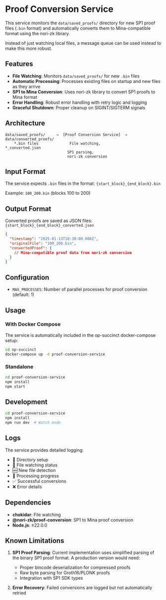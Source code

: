 # Proof Conversion Service

This service monitors the `data/saved_proofs/` directory for new SP1 proof files (`.bin` format) and automatically converts them to Mina-compatible format using the nori-zk library.

Instead of just watching local files, a message queue can be used instead to make this more robust.

## Features

- **File Watching**: Monitors `data/saved_proofs/` for new `.bin` files
- **Automatic Processing**: Processes existing files on startup and new files as they arrive
- **SP1 to Mina Conversion**: Uses nori-zk library to convert SP1 proofs to Mina format
- **Error Handling**: Robust error handling with retry logic and logging
- **Graceful Shutdown**: Proper cleanup on SIGINT/SIGTERM signals

## Architecture

```
data/saved_proofs/     →  [Proof Conversion Service]  →  data/converted_proofs/
    *.bin files              File watching,                   *_converted.json
                            SP1 parsing,
                            nori-zk conversion
```

## Input Format

The service expects `.bin` files in the format: `{start_block}_{end_block}.bin`

Example: `100_200.bin` (blocks 100 to 200)

## Output Format

Converted proofs are saved as JSON files: `{start_block}_{end_block}_converted.json`

```json
{
  "timestamp": "2025-01-13T10:30:00.000Z",
  "originalFile": "100_200.bin",
  "convertedProof": {
    // Mina-compatible proof data from nori-zk conversion
  }
}
```

## Configuration

- `MAX_PROCESSES`: Number of parallel processes for proof conversion (default: 1)

## Usage

### With Docker Compose

The service is automatically included in the op-succinct docker-compose setup:

```bash
cd op-succinct
docker-compose up -d proof-conversion-service
```

### Standalone

```bash
cd proof-conversion-service
npm install
npm start
```

## Development

```bash
cd proof-conversion-service
npm install
npm run dev  # Watch mode
```

## Logs

The service provides detailed logging:
- 📁 Directory setup
- 👀 File watching status
- 🆕 New file detection
- 🔄 Processing progress
- ✅ Successful conversions
- ❌ Error details

## Dependencies

- **chokidar**: File watching
- **@nori-zk/proof-conversion**: SP1 to Mina proof conversion
- **Node.js**: ≥22.0.0

## Known Limitations

1. **SP1 Proof Parsing**: Current implementation uses simplified parsing of the binary SP1 proof format. A production version would need:
   - Proper bincode deserialization for compressed proofs
   - Raw byte parsing for Groth16/PLONK proofs
   - Integration with SP1 SDK types

2. **Error Recovery**: Failed conversions are logged but not automatically retried
